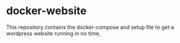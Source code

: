 # docker-website
This repository contains the docker-compose and setup file to get a wordpress website running in no time,
